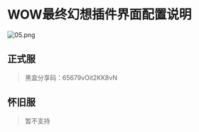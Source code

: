# WOW最终幻想插件界面配置说明

![05.png](https://s2.loli.net/2022/07/06/luqXwOm6HWYdFMk.png)


## 正式服

> 黑盒分享码：65679vOit2KK8vN


## 怀旧服

> 暂不支持



